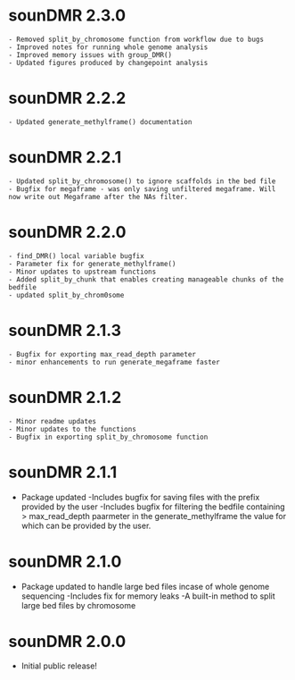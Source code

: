 # sounDMR 2.3.0
	- Removed split_by_chromosome function from workflow due to bugs 
	- Improved notes for running whole genome analysis
	- Improved memory issues with group_DMR()
	- Updated figures produced by changepoint analysis

# sounDMR 2.2.2
	- Updated generate_methylframe() documentation

# sounDMR 2.2.1
	- Updated split_by_chromosome() to ignore scaffolds in the bed file
	- Bugfix for megaframe - was only saving unfiltered megaframe. Will now write out Megaframe after the NAs filter.

# sounDMR 2.2.0
	- find_DMR() local variable bugfix
	- Parameter fix for generate_methylframe() 
	- Minor updates to upstream functions
	- Added split_by_chunk that enables creating manageable chunks of the bedfile
	- updated split_by_chrom0some

# sounDMR 2.1.3
	- Bugfix for exporting max_read_depth parameter
	- minor enhancements to run generate_megaframe faster

# sounDMR 2.1.2

	- Minor readme updates
	- Minor updates to the functions
	- Bugfix in exporting split_by_chromosome function 

# sounDMR 2.1.1

* Package updated 
	-Includes bugfix for saving files with the prefix provided by the user
	-Includes bugfix for filtering the bedfile containing > max_read_depth paarmeter in the generate_methylframe the value for which can be provided by the user. 
	
# sounDMR 2.1.0

* Package updated to handle large bed files incase of whole genome sequencing
	-Includes fix for memory leaks
	-A built-in method to split large bed files by chromosome

# sounDMR 2.0.0

* Initial public release!
